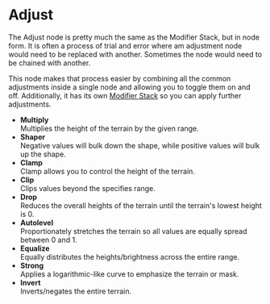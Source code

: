 # Adjust

The Adjust node is pretty much the same as the Modifier Stack, but in node form. It is often a process of trial and error where am adjustment node would need to be replaced with another. Sometimes the node would need to be chained with another.

This node makes that process easier by combining all the common adjustments inside a single node and allowing you to toggle them on and off. Additionally, it has its own [Modifier Stack](https://app.gitbook.com/s/-MRH8eXs83d5sUGKdsHp/getting-started/user-interface/property-editor/modifier-stack "mention") so you can apply further adjustments.



* **Multiply**  
  Multiplies the height of the terrain by the given range.
* **Shaper**  
  Negative values will bulk down the shape, while positive values will bulk up the shape.
* **Clamp**  
  Clamp allows you to control the height of the terrain.
* **Clip**  
  Clips values beyond the specifies range.
* **Drop**  
  Reduces the overall heights of the terrain until the terrain's lowest height is 0.
* **Autolevel**  
  Proportionately stretches the terrain so all values are equally spread between 0 and 1.
* **Equalize**  
  Equally distributes the heights/brightness across the entire range.
* **Strong**  
  Applies a logarithmic-like curve to emphasize the terrain or mask.
* **Invert**  
  Inverts/negates the entire terrain.
